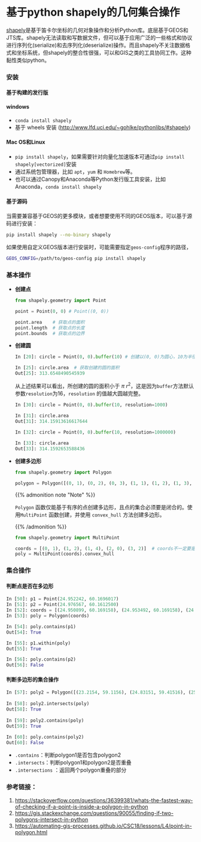 # 基于python shapely的几何集合操作


[shapely](https://github.com/Toblerity/Shapely)是基于笛卡尔坐标的几何对象操作和分析Python库。底层基于GEOS和JTS库。shapely无法读取和写数据文件，但可以基于应用广泛的一些格式和协议进行序列化(serialize)和去序列化(deserialize)操作。而且shapely不关注数据格式和坐标系统，但shapely的整合性很强，可以和GIS之类的工具协同工作。这种黏性类似python。

### 安装
#### 基于构建的发行版
#### windows

* `conda install shapely`
* 基于 wheels 安装 (<http://www.lfd.uci.edu/~gohlke/pythonlibs/#shapely>)

#### Mac OS和Linux

* `pip install shapely`，如果需要针对向量化加速版本可通过`pip install shapely[vectorized]`安装
* 通过系统包管理器，比如 `apt`，`yum` 和 `Homebrew`等。
* 也可以通过Canopy和Anaconda等Python发行版工具安装，比如Anaconda，`conda install shapely`

####  基于源码

当需要兼容基于GEOS的更多模块，或者想要使用不同的GEOS版本，可以基于源码进行安装：

```bash
pip install shapely --no-binary shapely
```

如果使用自定义GEOS版本进行安装时，可能需要指定`geos-config`程序的路径，

```bash
GEOS_CONFIG=/path/to/geos-config pip install shapely
```

### 基本操作

* **创建点**

  ```python
  from shapely.geometry import Point
  
  point = Point(0, 0) # Point((0, 0))
  
  point.area    # 获取点的面积
  point.length  # 获取点的长度
  point.bounds  # 获取点的边界
  ```

* **创建圆**

  ```python
  In [20]: circle = Point(0, 0).buffer(10) # 创建以(0, 0)为圆心，10为半径的圆
  
  In [25]: circle.area  # 获取创建的圆的面积
  Out[25]: 313.6548490545939
  ```

  从上述结果可以看出，所创建的圆的面积小于 $\pi$ $r^2$，这是因为`buffer`方法默认参数`resolution`为16，`resolution` 的值越大圆越完整。

  ```python
  In [30]: circle = Point(0, 0).buffer(10, resolution=1000)
  
  In [31]: circle.area
  Out[31]: 314.15913616617644
      
  In [32]: circle = Point(0, 0).buffer(10, resolution=1000000)
  
  In [33]: circle.area
  Out[33]: 314.1592653588436
  ```

* **创建多边形**

  ```python
  from shapely.geometry import Polygon
  
  polygon = Polygon([(0, 1), (0, 2), (0, 3), (1, 1), (1, 2), (1, 3), (0, 3)])
  ```

  {{% admonition note "Note" %}}

  `Polygon` 函数仅能基于有序的点创建多边形，且点的集合必须要是闭合的。使用`MultiPoint` 函数创建，并使用 `convex_hull` 方法创建多边形。

  {{% /admonition %}}

  ```python
  from shapely.geometry import MultiPoint
  
  coords = [(0, 1), (1, 2), (1, 4), (2, 0), (3, 2)]  # coords不一定要是闭合点集合
  poly = MultiPoint(coords).convex_hull
  ```

### 集合操作

#### 判断点是否在多边形

```python
In [50]: p1 = Point(24.952242, 60.1696017)
In [51]: p2 = Point(24.976567, 60.1612500)
In [52]: coords = [(24.950899, 60.169158), (24.953492, 60.169158), (24.953510, 60.170104), (24.950958, 60.169990)]
In [53]: poly = Polygon(coords)

In [54]: poly.contains(p1)
Out[54]: True

In [55]: p1.within(poly)
Out[55]: True

In [56]: poly.contains(p2)
Out[56]: False
```

#### 判断多边形的集合操作

```python
In [57]: poly2 = Polygon([(23.2154, 59.1156), (24.83151, 59.41516), (25.11667, 60.311561), (24.16178, 60.13315)] )
    
In [58]: poly2.intersects(poly)
Out[58]: True
    
In [59]: poly2.contains(poly)
Out[59]: True
    
In [60]: poly.contains(poly2)
Out[60]: False
```

* `.contains`：判断polygon1是否包含polygon2
* `.intersects`：判断polygon1和polygon2是否重叠
* `.intersections` ：返回两个polygon重叠的部分

### 参考链接：
1. https://stackoverflow.com/questions/36399381/whats-the-fastest-way-of-checking-if-a-point-is-inside-a-polygon-in-python
2. https://gis.stackexchange.com/questions/90055/finding-if-two-polygons-intersect-in-python
3. https://automating-gis-processes.github.io/CSC18/lessons/L4/point-in-polygon.html


